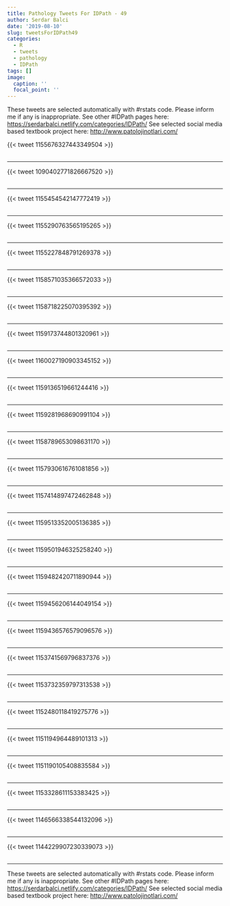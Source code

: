 ```yaml
---
title: Pathology Tweets For IDPath - 49
author: Serdar Balci
date: '2019-08-10'
slug: tweetsForIDPath49
categories:
  - R
  - tweets
  - pathology
  - IDPath
tags: []
image:
  caption: ''
  focal_point: ''
---
```



These tweets are selected automatically with #rstats code. Please inform me if any is inappropriate.
See other #IDPath pages here: https://serdarbalci.netlify.com/categories/IDPath/ 
See selected social media based textbook project here: http://www.patolojinotlari.com/

{{< tweet 1155676327443349504 >}}
<br>
<br>
<hr>
{{< tweet 1090402771826667520 >}}
<br>
<br>
<hr>
{{< tweet 1155454542147772419 >}}
<br>
<br>
<hr>
{{< tweet 1155290763565195265 >}}
<br>
<br>
<hr>
{{< tweet 1155227848791269378 >}}
<br>
<br>
<hr>
{{< tweet 1158571035366572033 >}}
<br>
<br>
<hr>
{{< tweet 1158718225070395392 >}}
<br>
<br>
<hr>
{{< tweet 1159173744801320961 >}}
<br>
<br>
<hr>
{{< tweet 1160027190903345152 >}}
<br>
<br>
<hr>
{{< tweet 1159136519661244416 >}}
<br>
<br>
<hr>
{{< tweet 1159281968690991104 >}}
<br>
<br>
<hr>
{{< tweet 1158789653098631170 >}}
<br>
<br>
<hr>
{{< tweet 1157930616761081856 >}}
<br>
<br>
<hr>
{{< tweet 1157414897472462848 >}}
<br>
<br>
<hr>
{{< tweet 1159513352005136385 >}}
<br>
<br>
<hr>
{{< tweet 1159501946325258240 >}}
<br>
<br>
<hr>
{{< tweet 1159482420711890944 >}}
<br>
<br>
<hr>
{{< tweet 1159456206144049154 >}}
<br>
<br>
<hr>
{{< tweet 1159436576579096576 >}}
<br>
<br>
<hr>
{{< tweet 1153741569796837376 >}}
<br>
<br>
<hr>
{{< tweet 1153732359797313538 >}}
<br>
<br>
<hr>
{{< tweet 1152480118419275776 >}}
<br>
<br>
<hr>
{{< tweet 1151194964489101313 >}}
<br>
<br>
<hr>
{{< tweet 1151190105408835584 >}}
<br>
<br>
<hr>
{{< tweet 1153328611153383425 >}}
<br>
<br>
<hr>
{{< tweet 1146566338544132096 >}}
<br>
<br>
<hr>
{{< tweet 1144229907230339073 >}}
<br>
<br>
<hr>


These tweets are selected automatically with #rstats code. Please inform me if any is inappropriate.
See other #IDPath pages here: https://serdarbalci.netlify.com/categories/IDPath/ 
See selected social media based textbook project here: http://www.patolojinotlari.com/
